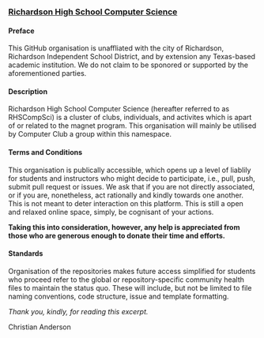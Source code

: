 ### [Richardson High School Computer Science](https://github.com/rhscompsci.org)

#### Preface

This GitHub organisation is unaffliated with the city of Richardson, Richardson Independent School District, and by extension any Texas-based academic institution. We do not claim to be sponored or supported by the aforementioned parties.

#### Description

Richardson High School Computer Science (hereafter referred to as RHSCompSci) is a cluster of clubs, individuals, and activites which is apart of or related to the magnet program. This organisation will mainly be utilised by Computer Club a group within this namespace. 

#### Terms and Conditions

This organisation is publically accessible, which opens up a level of liablily for students and instructors who might decide to participate, i.e., pull, push, submit pull request or issues. We ask that if you are not directly associated, or if you are, nonetheless, act rationally and kindly towards one another. This is not meant to deter interaction on this platform. This is still a open and relaxed online space, simply, be cognisant of your actions.

<strong>Taking this into consideration, however, any help is appreciated from those who are generous enough to donate their time and efforts.</strong>

#### Standards

Organisation of the repositories makes future access simplified for students who proceed refer to the global or repository-specific community health files to maintain the status quo. These will include, but not be limited to file naming conventions, code structure, issue and template formatting.

<i>Thank you, kindly, for reading this excerpt.</i>

Christian Anderson
